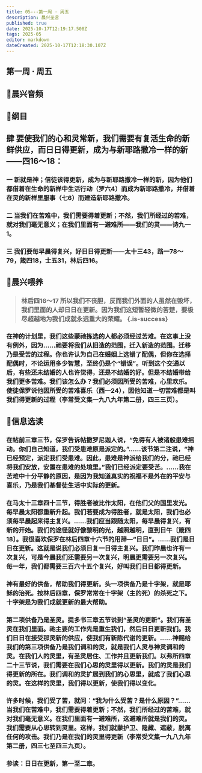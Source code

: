 ```yaml
---
title: 05---第一周 · 周五
description: 晨兴圣言
published: true
date: 2025-10-17T12:19:17.508Z
tags: 2025-05
editor: markdown
dateCreated: 2025-10-17T12:18:30.107Z
---
```


## 第一周 · 周五
## 🎵晨兴音频

## 📖纲目

## 肆    要使我们的心和灵常新，我们需要有复活生命的新鲜供应，而日日得更新，成为与新耶路撒冷一样的新——四16～18：

### 一    新就是神；信徒该得更新，成为与新耶路撒冷一样的新，因为他们都借着在生命的新样中生活行动（罗六4）而成为新耶路撒冷，并借着在灵的新样里服事（七6）而建造新耶路撒冷。

### 二    当我们在苦难中，我们需要得着更新；不然，我们所经过的若难，就对我们毫无意义；在我们里面有一避难所——我们的灵——诗九一1。

### 三    我们要每早晨得复兴，好日日得更新——太十三43，路一78～79，箴四18，士五31，林后四16。

## 📖晨兴喂养

>### 林后四16～17    所以我们不丧胆，反而我们外面的人虽然在毁坏，我们里面的人却日日在更新。因为我们这短暂轻微的苦楚，要极尽超越地为我们成就永远重大的荣耀。 {.is-success}

### 在神的计划里，我们这些蒙祂拣选的人都必须经过苦难。在这事上没有例外，因为……祂要将我们从旧造的范围，迁入新造的范围。迁移乃是受苦的过程。你也许认为自己在婚姻上选错了配偶，但你在选择配偶时，不论运用多少智慧，至终仍是个“错误”。听到这个交通以后，有些还未结婚的人也许觉得，还是不结婚的好。但是不结婚带给我们更多苦难。我们该怎么办？我们必须因所受的苦难，心里欢乐。使徒保罗说他因所受的苦难喜乐（西一24），因他知道一切苦难都是叫我们得更新的过程（李常受文集一九八九年第二册，四三三页）。

## 📖信息选读

### 在帖前三章三节，保罗告诉帖撒罗尼迦人说，“免得有人被诸般患难摇动。你们自己知道，我们受患难原是派定的。”……该节第二注说，“神已经预定，派定我们受患难。因此，患难是神派给我们的分，祂已经将我们安放，安置在患难的处境里。”我们已经派定要受苦。……我在苦难中十分平静的原因，是因为我知道真实的祝福不是外在的平安与喜乐，乃是我们基督徒生活中实际的更新。

### 在马太十三章四十三节，得胜者被比作太阳，在他们父的国里发光。每早晨太阳都重新升起。我们若要成为得胜者，就是太阳，我们也必须每早晨起来得主复兴。……我们应当跟随太阳，每早晨得复兴，有新的开始。我们的途径就好像黎明的光，越照越明，直到日午〔箴四18〕。我很喜欢保罗在林后四章十六节的用辞—“日日”。……我们是日日在更新。这就是说我们必须日复一日得主复兴。我们昨晨也许有一次复兴，可是今晨我们还需要另一次复兴，明晨更需要另一次复兴。每一年，我们都需要三百六十五个复兴，好叫我们日日都得更新。

### 神有最好的供备，帮助我们得更新。头一项供备乃是十字架，就是耶稣的治死。按林后四章，保罗常常在十字架（主的死）的杀死之下。十字架是为我们成就更新的最大帮助。

### 第二项供备乃是圣灵。提多书三章五节说到“圣灵的更新”。我们有圣灵在我们里面。祂主要的工作先是重生我们，然后日日更新我们。我们日日在接受那灵新的供应，使我们有新陈代谢的更新。……神赐给我们的第三项供备乃是我们调和的灵，就是我们人灵与神灵调和的灵。在我们人的灵里，有圣灵居住、工作并且更新我们。以弗所四章二十三节说，我们需要在我们心思的灵里得以更新。我们的灵是我们得更新的所在。我们调和的灵扩展到我们的心思里，就成了我们心思的灵。在这样的灵里，我们得以更新，使我们得以变化。

### 许多时候，我们受了苦，就问：“我为什么受苦？是什么原因？”……当我们在苦难中，我们需要得着更新；不然，我们所经过的苦难，就对我们毫无意义。在我们里面有一避难所，这避难所就是我们的灵。我们需要从心思转到灵里。这样，我们就蒙护卫、隐藏、遮蔽，脱离任何的攻击。我们乃是在我们的灵里得更新（李常受文集一九八九年第二册，四三七至四三九页）。

### 参读：日日在更新，第一至二章。
<!-- Google tag (gtag.js) -->
<script async src="https://www.googletagmanager.com/gtag/js?id=G-1P8709Z16T"></script>
<script>
  window.dataLayer = window.dataLayer || [];
  function gtag(){dataLayer.push(arguments);}
  gtag('js', new Date());

  gtag('config', 'G-1P8709Z16T');
</script>